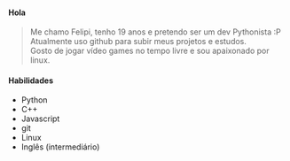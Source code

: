 #### Hola
> Me chamo Felipi, tenho 19 anos e pretendo ser um dev Pythonista :P<br/>
> Atualmente uso github para subir meus projetos e estudos.<br/>
> Gosto de jogar vídeo games no tempo livre e sou apaixonado por linux.

#### Habilidades
- Python
- C++
- Javascript
- git
- Linux
- Inglês (intermediário)
